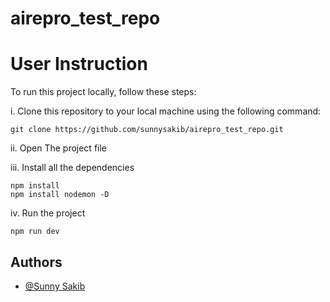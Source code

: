 # airepro_test_repo


# User Instruction

To run this project locally, follow these steps:

i. Clone this repository to your local machine using the following command:


    git clone https://github.com/sunnysakib/airepro_test_repo.git

ii. Open The project file
    
iii. Install all the dependencies

    npm install
    npm install nodemon -D
iv. Run the project

    npm run dev
## Authors

- [@Sunny Sakib](https://github.com/sunnysakib)

